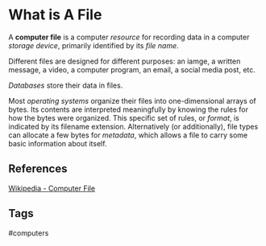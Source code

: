 # What is A File

A **computer file** is a computer *resource* for recording data in a computer *storage device*, primarily identified by its *file name*.  

Different files are designed for different purposes: an iamge, a written message, a video, a computer program, an email, a social media post, etc.  

*Databases*  store their data in files.  

Most *operating systems* organize their files into one-dimensional arrays of bytes. Its contents are interpreted meaningfully by knowing the rules for how the bytes were organized. This specific set of rules, or *format*, is indicated by its filename extension. Alternatively (or additionally), file types can allocate a few bytes for *metadata*, which allows a file to carry some basic information about itself.  

## References
[Wikipedia - Computer File](https://en.wikipedia.org/wiki/Computer_file)

## Tags
#computers
